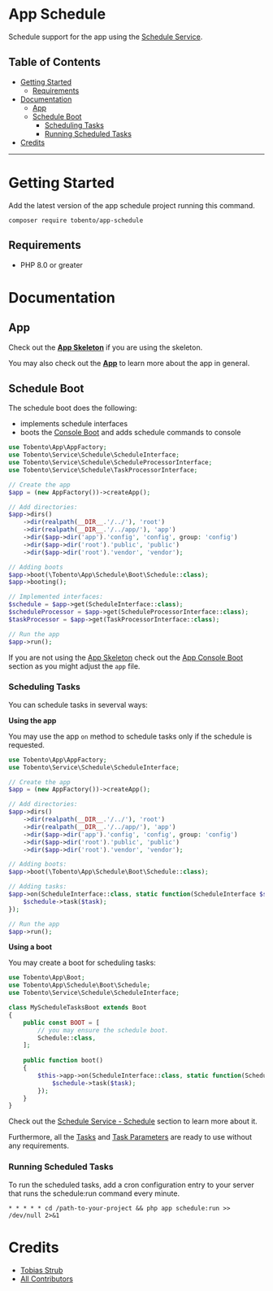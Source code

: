 # App Schedule

Schedule support for the app using the [Schedule Service](https://github.com/tobento-ch/service-schedule).

## Table of Contents

- [Getting Started](#getting-started)
    - [Requirements](#requirements)
- [Documentation](#documentation)
    - [App](#app)
    - [Schedule Boot](#schedule-boot)
        - [Scheduling Tasks](#scheduling-tasks)
        - [Running Scheduled Tasks](#running-scheduled-tasks)
- [Credits](#credits)
___

# Getting Started

Add the latest version of the app schedule project running this command.

```
composer require tobento/app-schedule
```

## Requirements

- PHP 8.0 or greater

# Documentation

## App

Check out the [**App Skeleton**](https://github.com/tobento-ch/app-skeleton) if you are using the skeleton.

You may also check out the [**App**](https://github.com/tobento-ch/app) to learn more about the app in general.

## Schedule Boot

The schedule boot does the following:

* implements schedule interfaces
* boots the [Console Boot](https://github.com/tobento-ch/app-console#console-boot) and adds schedule commands to console

```php
use Tobento\App\AppFactory;
use Tobento\Service\Schedule\ScheduleInterface;
use Tobento\Service\Schedule\ScheduleProcessorInterface;
use Tobento\Service\Schedule\TaskProcessorInterface;

// Create the app
$app = (new AppFactory())->createApp();

// Add directories:
$app->dirs()
    ->dir(realpath(__DIR__.'/../'), 'root')
    ->dir(realpath(__DIR__.'/../app/'), 'app')
    ->dir($app->dir('app').'config', 'config', group: 'config')
    ->dir($app->dir('root').'public', 'public')
    ->dir($app->dir('root').'vendor', 'vendor');

// Adding boots
$app->boot(\Tobento\App\Schedule\Boot\Schedule::class);
$app->booting();

// Implemented interfaces:
$schedule = $app->get(ScheduleInterface::class);
$scheduleProcessor = $app->get(ScheduleProcessorInterface::class);
$taskProcessor = $app->get(TaskProcessorInterface::class);

// Run the app
$app->run();
```

If you are not using the [App Skeleton](https://github.com/tobento-ch/app-skeleton/) check out the [App Console Boot](https://github.com/tobento-ch/app-console#console-boot) section as you might adjust the ```app``` file.

### Scheduling Tasks

You can schedule tasks in severval ways:

**Using the app**

You may use the app ```on``` method to schedule tasks only if the schedule is requested.

```php
use Tobento\App\AppFactory;
use Tobento\Service\Schedule\ScheduleInterface;

// Create the app
$app = (new AppFactory())->createApp();

// Add directories:
$app->dirs()
    ->dir(realpath(__DIR__.'/../'), 'root')
    ->dir(realpath(__DIR__.'/../app/'), 'app')
    ->dir($app->dir('app').'config', 'config', group: 'config')
    ->dir($app->dir('root').'public', 'public')
    ->dir($app->dir('root').'vendor', 'vendor');

// Adding boots:
$app->boot(\Tobento\App\Schedule\Boot\Schedule::class);

// Adding tasks:
$app->on(ScheduleInterface::class, static function(ScheduleInterface $schedule): void {
    $schedule->task($task);
});

// Run the app
$app->run();
```

**Using a boot**

You may create a boot for scheduling tasks:

```php
use Tobento\App\Boot;
use Tobento\App\Schedule\Boot\Schedule;
use Tobento\Service\Schedule\ScheduleInterface;

class MyScheduleTasksBoot extends Boot
{
    public const BOOT = [
        // you may ensure the schedule boot.
        Schedule::class,
    ];
    
    public function boot()
    {
        $this->app->on(ScheduleInterface::class, static function(ScheduleInterface $schedule): void {
            $schedule->task($task);
        });
    }
}
```

Check out the [Schedule Service - Schedule](https://github.com/tobento-ch/service-schedule#schedule) section to learn more about it.

Furthermore, all the [Tasks](https://github.com/tobento-ch/service-schedule#tasks) and [Task Parameters](https://github.com/tobento-ch/service-schedule#task-parameters) are ready to use without any requirements.

### Running Scheduled Tasks

To run the scheduled tasks, add a cron configuration entry to your server that runs the schedule:run command every minute.

```
* * * * * cd /path-to-your-project && php app schedule:run >> /dev/null 2>&1
```

# Credits

- [Tobias Strub](https://www.tobento.ch)
- [All Contributors](../../contributors)